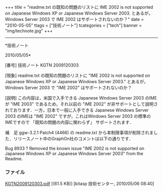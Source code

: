 ﻿+++
title = "readme.txt の既知の問題のリストに IME 2002 is not supported on Japanese Windows XP or Japanese Windows Server 2003. とあるが，Windows Server 2003 で IME 2002 はサポートされないのか？"
date = "2010-05-05"
ttags = ["技術ノート"]
tcategories = ["tech"]
banner = "img/technote.jpg"
+++

-----------------------------------------------------------------------------------------------------------------------------

*技術ノート

2010/05/05*


[番号]
技術ノート KGTN 2009120303

[現象]
readme.txt の既知の問題のリストに "IME 2002 is not supported on
Japanese Windows XP or Japanese Windows Server 2003." とあるが，Windows
Server 2003 で "IME 2002" はサポートされないのか？

[説明]
この内容は，米国で入手できる Japanese Windows Server 2003 のIMEが "IME
2003" であるため，それ以前の "IME 2002"
が非サポートとして説明されております．一方，日本で一般に入手できる
Japanese Windows Server 2003 のIMEは "IME 2002" ですが，これはWindows
Server 2003 の標準のIMEですので 「既知の問題の内容に関わらず」
サポートされます．

補　足
ggw-3.2.1 Patch4 (4466) の readme.txt
から本制限事項が削除されました．リリースノート中のGraphOn社のコメントは以下の通りです．

Bug 8933 ? Removed the known issue "IME 2002 is not supported on
Japanese Windows XP or Japanese Windows Server 2003" from the Readme.


### ファイル





[KGTN2009120303.pdf](http://techreport.kitasp.net/attachments/download/38/KGTN2009120303.pdf)
 [(61.5 KB)] [kitasp 技術センター, 2010/05/06
08:40]
